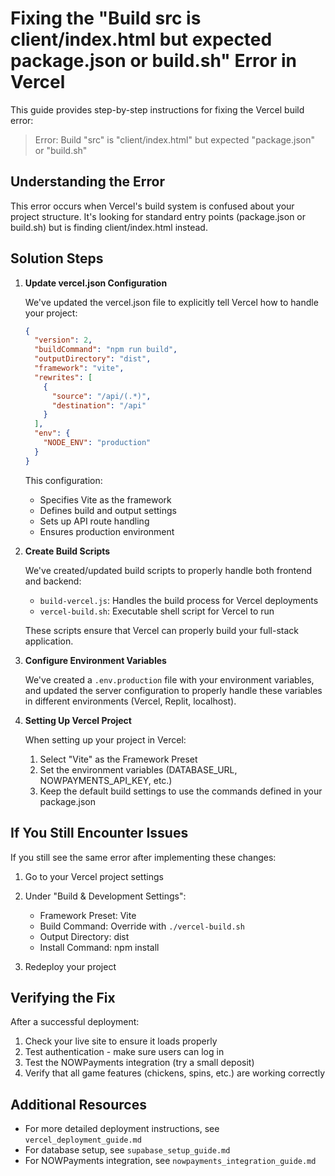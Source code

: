 # Fixing the "Build src is client/index.html but expected package.json or build.sh" Error in Vercel

This guide provides step-by-step instructions for fixing the Vercel build error: 
> Error: Build "src" is "client/index.html" but expected "package.json" or "build.sh"

## Understanding the Error

This error occurs when Vercel's build system is confused about your project structure. It's looking for standard entry points (package.json or build.sh) but is finding client/index.html instead.

## Solution Steps

1. **Update vercel.json Configuration**

   We've updated the vercel.json file to explicitly tell Vercel how to handle your project:

   ```json
   {
     "version": 2,
     "buildCommand": "npm run build",
     "outputDirectory": "dist",
     "framework": "vite",
     "rewrites": [
       {
         "source": "/api/(.*)",
         "destination": "/api"
       }
     ],
     "env": {
       "NODE_ENV": "production"
     }
   }
   ```

   This configuration:
   - Specifies Vite as the framework
   - Defines build and output settings
   - Sets up API route handling
   - Ensures production environment

2. **Create Build Scripts**

   We've created/updated build scripts to properly handle both frontend and backend:
   
   - `build-vercel.js`: Handles the build process for Vercel deployments
   - `vercel-build.sh`: Executable shell script for Vercel to run
   
   These scripts ensure that Vercel can properly build your full-stack application.

3. **Configure Environment Variables**

   We've created a `.env.production` file with your environment variables, and updated the server configuration to properly handle these variables in different environments (Vercel, Replit, localhost).

4. **Setting Up Vercel Project**

   When setting up your project in Vercel:
   
   1. Select "Vite" as the Framework Preset
   2. Set the environment variables (DATABASE_URL, NOWPAYMENTS_API_KEY, etc.)
   3. Keep the default build settings to use the commands defined in your package.json

## If You Still Encounter Issues

If you still see the same error after implementing these changes:

1. Go to your Vercel project settings
2. Under "Build & Development Settings":
   - Framework Preset: Vite
   - Build Command: Override with `./vercel-build.sh`
   - Output Directory: dist
   - Install Command: npm install

3. Redeploy your project

## Verifying the Fix

After a successful deployment:

1. Check your live site to ensure it loads properly
2. Test authentication - make sure users can log in
3. Test the NOWPayments integration (try a small deposit)
4. Verify that all game features (chickens, spins, etc.) are working correctly

## Additional Resources

- For more detailed deployment instructions, see `vercel_deployment_guide.md`
- For database setup, see `supabase_setup_guide.md`
- For NOWPayments integration, see `nowpayments_integration_guide.md`